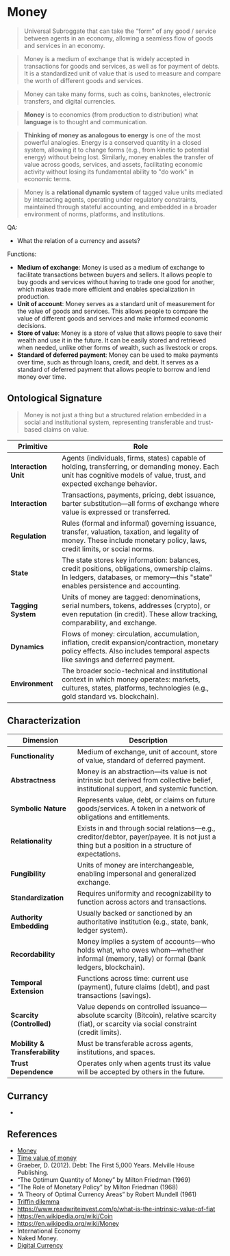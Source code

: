 # Money

> Universal Subroggate that can take the “form” of any good / service between agents in an economy, allowing a seamless flow of goods and services in an economy.

> Money is a medium of exchange that is widely accepted in transactions for goods and services, as well as for payment of debts. It is a standardized unit of value that is used to measure and compare the worth of different goods and services.

> Money can take many forms, such as coins, banknotes, electronic transfers, and digital currencies.

> **Money** is to economics (from production to distribution) what **language** is to thought and communication.

> **Thinking of money as analogous to energy** is one of the most powerful analogies. Energy is a conserved quantity in a closed system, allowing it to change forms (e.g., from kinetic to potential energy) without being lost. Similarly, money enables the transfer of value across goods, services, and assets, facilitating economic activity without losing its fundamental ability to "do work" in economic terms.

> Money is a **relational dynamic system** of tagged value units mediated by interacting agents, operating under regulatory constraints, maintained through stateful accounting, and embedded in a broader environment of norms, platforms, and institutions.

QA:

- What the relation of a currency and assets?

Functions:

- **Medium of exchange**: Money is used as a medium of exchange to facilitate transactions between buyers and sellers. It allows people to buy goods and services without having to trade one good for another, which makes trade more efficient and enables specialization in production.
- **Unit of account**: Money serves as a standard unit of measurement for the value of goods and services. This allows people to compare the value of different goods and services and make informed economic decisions.
- **Store of value**: Money is a store of value that allows people to save their wealth and use it in the future. It can be easily stored and retrieved when needed, unlike other forms of wealth, such as livestock or crops.
- **Standard of deferred payment**: Money can be used to make payments over time, such as through loans, credit, and debt. It serves as a standard of deferred payment that allows people to borrow and lend money over time.

## Ontological Signature

> Money is not just a thing but a structured relation embedded in a social and institutional system, representing transferable and trust-based claims on value.

| **Primitive**        | **Role**                                                                                                                                           |
| -------------------- | ------------------------------------------------------------------------------------------------------------------------------------------------------------------------------ |
| **Interaction Unit** | Agents (individuals, firms, states) capable of holding, transferring, or demanding money. Each unit has cognitive models of value, trust, and expected exchange behavior.      |
| **Interaction**      | Transactions, payments, pricing, debt issuance, barter substitution—all forms of exchange where value is expressed or transferred.                                             |
| **Regulation**       | Rules (formal and informal) governing issuance, transfer, valuation, taxation, and legality of money. These include monetary policy, laws, credit limits, or social norms.     |
| **State**            | The state stores key information: balances, credit positions, obligations, ownership claims. In ledgers, databases, or memory—this "state" enables persistence and accounting. |
| **Tagging System**   | Units of money are tagged: denominations, serial numbers, tokens, addresses (crypto), or even reputation (in credit). These allow tracking, comparability, and exchange.       |
| **Dynamics**         | Flows of money: circulation, accumulation, inflation, credit expansion/contraction, monetary policy effects. Also includes temporal aspects like savings and deferred payment. |
| **Environment**      | The broader socio-technical and institutional context in which money operates: markets, cultures, states, platforms, technologies (e.g., gold standard vs. blockchain).        |

## Characterization

| **Dimension**                  | **Description**                                                                                                                                  |
| ------------------------------ | ------------------------------------------------------------------------------------------------------------------------------------------------ |
| **Functionality**              | Medium of exchange, unit of account, store of value, standard of deferred payment.                                                               |
| **Abstractness**               | Money is an abstraction—its value is not intrinsic but derived from collective belief, institutional support, and systemic function.             |
| **Symbolic Nature**            | Represents value, debt, or claims on future goods/services. A token in a network of obligations and entitlements.                                |
| **Relationality**              | Exists in and through social relations—e.g., creditor/debtor, payer/payee. It is not just a thing but a position in a structure of expectations. |
| **Fungibility**                | Units of money are interchangeable, enabling impersonal and generalized exchange.                                                                |
| **Standardization**            | Requires uniformity and recognizability to function across actors and transactions.                                                              |
| **Authority Embedding**        | Usually backed or sanctioned by an authoritative institution (e.g., state, bank, ledger system).                                                 |
| **Recordability**              | Money implies a system of accounts—who holds what, who owes whom—whether informal (memory, tally) or formal (bank ledgers, blockchain).          |
| **Temporal Extension**         | Functions across time: current use (payment), future claims (debt), and past transactions (savings).                                             |
| **Scarcity (Controlled)**      | Value depends on controlled issuance—absolute scarcity (Bitcoin), relative scarcity (fiat), or scarcity via social constraint (credit limits).   |
| **Mobility & Transferability** | Must be transferable across agents, institutions, and spaces.                                                                                    |
| **Trust Dependence**           | Operates only when agents trust its value will be accepted by others in the future.                                                              |

## Currancy

-


## References

- [Money](https://www.wikiwand.com/en/Money)
- [Time value of money](https://www.wikiwand.com/en/Time_value_of_money)
- Graeber, D. (2012). Debt: The First 5,000 Years. Melville House Publishing.
- “The Optimum Quantity of Money” by Milton Friedman (1969)
- “The Role of Monetary Policy” by Milton Friedman (1968)
- “A Theory of Optimal Currency Areas” by Robert Mundell (1961)
- [Triffin dilemma](https://www.wikiwand.com/en/Triffin_dilemma)
- https://www.readwriteinvest.com/p/what-is-the-intrinsic-value-of-fiat
- https://en.wikipedia.org/wiki/Coin
- https://en.wikipedia.org/wiki/Money
- International Economy
- Naked Money.
- [Digital Currency](https://en.wikipedia.org/wiki/Digital_currency)